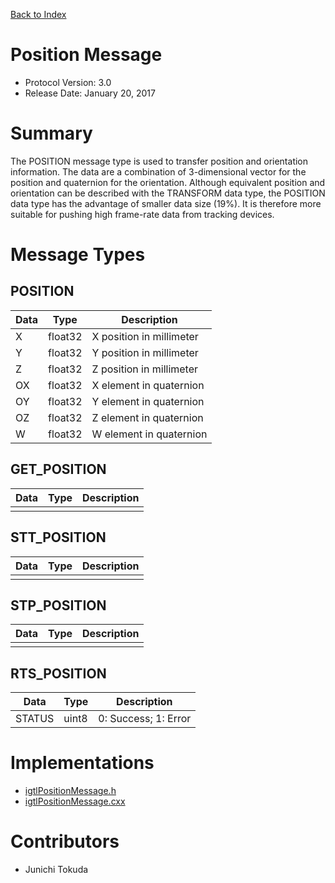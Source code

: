 [Back to Index](/Documents/Protocol/index.md)

Position Message
================

- Protocol Version: 3.0
- Release Date: January 20, 2017


Summary
=======

The POSITION message type is used to transfer position and orientation
information. The data are a combination of 3-dimensional vector for the position
and quaternion for the orientation. Although equivalent position and orientation
can be described with the TRANSFORM data type, the POSITION data type has the
advantage of smaller data size (19%). It is therefore more suitable for pushing
high frame-rate data from tracking devices.

Message Types
=============

POSITION
--------

 Data         | Type          | Description
--------------|---------------|-------------------------------------------------
 X            | float32       | X position in millimeter
 Y            | float32       | Y position in millimeter
 Z            | float32       | Z position in millimeter
 OX           | float32       | X element in quaternion
 OY           | float32       | Y element in quaternion
 OZ           | float32       | Z element in quaternion
 W            | float32       | W element in quaternion

GET_POSITION
-------------------

 Data         | Type          | Description
--------------|---------------|-------------------------------------------------
              |               |

STT_POSITION
-------------------

 Data         | Type          | Description
--------------|---------------|-------------------------------------------------
              |               |

STP_POSITION
-------------------

 Data         | Type          | Description
--------------|---------------|-------------------------------------------------
              |               |

RTS_POSITION
-------------------

 Data         | Type          | Description
--------------|---------------|-------------------------------------------------
 STATUS       | uint8         | 0: Success; 1: Error


Implementations
===================

* [igtlPositionMessage.h](/Source/igtlPositionMessage.h)
* [igtlPositionMessage.cxx](/Source/igtlPositionMessage.cxx)

Contributors
===================

* Junichi Tokuda
